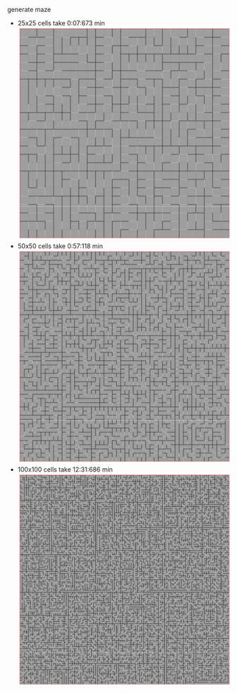 generate maze

- 25x25 cells take 0:07:673 min
![alt text](readme_assets/maze-25x25.png "25x25-7673")
- 50x50 cells take 0:57:118 min
![alt text](readme_assets/maze-50x50.png "50x50-57118ms")
- 100x100 cells take 12:31:686 min
![alt text](readme_assets/maze-100x100.png "100x100-751686ms")

